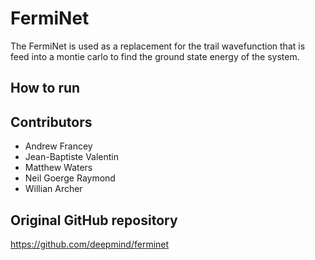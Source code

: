 # FermiNet

The FermiNet is used as a replacement for the trail wavefunction that is feed 
into a montie carlo to find the ground state energy of the system.

## How to run 

## Contributors
* Andrew Francey
* Jean-Baptiste Valentin
* Matthew Waters
* Neil Goerge Raymond
* Willian Archer

## Original GitHub repository
https://github.com/deepmind/ferminet